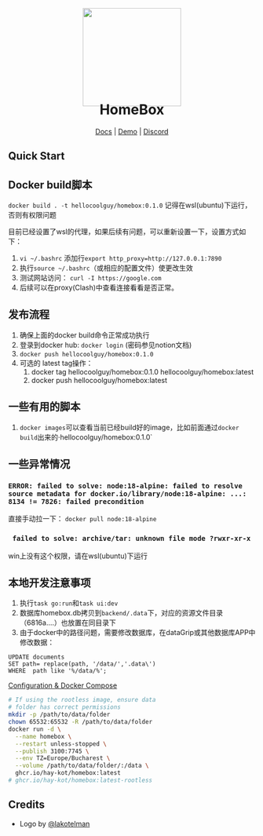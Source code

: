 <div align="center">
  <img src="/docs/docs/assets/img/lilbox.svg" height="200"/>
</div>

<h1 align="center" style="margin-top: -10px"> HomeBox </h1>
<p align="center">
   <a href="https://hay-kot.github.io/homebox/">Docs</a>
   |
   <a href="https://homebox.fly.dev">Demo</a>
   |
   <a href="https://discord.gg/tuncmNrE4z">Discord</a>
</p>

## Quick Start

## Docker build脚本
`docker build . -t hellocoolguy/homebox:0.1.0`
记得在wsl(ubuntu)下运行，否则有权限问题

目前已经设置了wsl的代理，如果后续有问题，可以重新设置一下，设置方式如下：
1. `vi ~/.bashrc` 添加行`export http_proxy=http://127.0.0.1:7890`
2. 执行`source ~/.bashrc`（或相应的配置文件）使更改生效
3. 测试网站访问： `curl -I https://google.com`
4. 后续可以在proxy(Clash)中查看连接看看是否正常。

## 发布流程
1. 确保上面的docker build命令正常成功执行
2. 登录到docker hub: `docker login` (密码参见notion文档)
3. `docker push hellocoolguy/homebox:0.1.0`
4. 可选的 latest tag操作：
    1. docker tag hellocoolguy/homebox:0.1.0 hellocoolguy/homebox:latest
    2. docker push hellocoolguy/homebox:latest

## 一些有用的脚本
1. `docker images`可以查看当前已经build好的image，比如前面通过`docker build`出来的·hellocoolguy/homebox:0.1.0`

## 一些异常情况
### `ERROR: failed to solve: node:18-alpine: failed to resolve source metadata for docker.io/library/node:18-alpine: ...: 8134 != 7826: failed precondition`
直接手动拉一下： `docker pull node:18-alpine`
### ` failed to solve: archive/tar: unknown file mode ?rwxr-xr-x`
win上没有这个权限，请在wsl(ubuntu)下运行

## 本地开发注意事项
1. 执行`task go:run`和`task ui:dev`
2. 数据库homebox.db拷贝到`backend/.data`下，对应的资源文件目录（6816a....）也放置在同目录下
3. 由于docker中的路径问题，需要修改数据库，在dataGrip或其他数据库APP中修改数据：

```
UPDATE documents
SET path= replace(path, '/data/','.data\')
WHERE  path like '%/data/%';
```



[Configuration & Docker Compose](https://hay-kot.github.io/homebox/quick-start)

```bash {"id":"01J05HHH061CS0NPR62CBA4E9K"}
# If using the rootless image, ensure data 
# folder has correct permissions
mkdir -p /path/to/data/folder
chown 65532:65532 -R /path/to/data/folder
docker run -d \
  --name homebox \
  --restart unless-stopped \
  --publish 3100:7745 \
  --env TZ=Europe/Bucharest \
  --volume /path/to/data/folder/:/data \
  ghcr.io/hay-kot/homebox:latest
# ghcr.io/hay-kot/homebox:latest-rootless

```

## Credits

- Logo by [@lakotelman](https://github.com/lakotelman)
